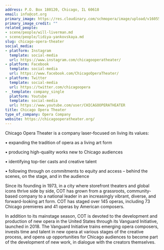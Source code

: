 ```yaml
---
address: P.O. Box 180120, Chicago, IL 60618
email: info@cot.org
primary_image: https://res.cloudinary.com/schmopera/image/upload/v1605575770/media/2020/11/Logo-COT_sjhqap.jpg
primary_image_credit: ""
related_people:
- scene/people/will-liverman.md
- scene/people/lidiya-yankovskaya.md
slug: chicago-opera-theater
social_media:
- platform: Instagram
  template: social-media
  url: https://www.instagram.com/chicagooperatheater/
- platform: Facebook
  template: social-media
  url: https://www.facebook.com/ChicagoOperaTheater/
- platform: Twitter
  template: social-media
  url: https://twitter.com/chicagoopera
- _template: company_single
  platform: Youtube
  template: social-media
  url: https://www.youtube.com/user/CHICAGOOPERATHEATER
title: Chicago Opera Theater
type_of_company: Opera Company
website: https://chicagooperatheater.org/
---
```

Chicago Opera Theater is a company laser-focused on living its values: 

• expanding the tradition of opera as a living art form

• producing high-quality works new to Chicago audiences

• identifying top-tier casts and creative talent

• following through on commitments to equity and access – behind the scenes, on the stage, and in the audience

Since its founding in 1973, in a city where storefront theaters and global icons thrive side by side, COT has grown from a grassroots, community-based company to a national leader in an increasingly vibrant, diverse, and forward-looking art form. COT has staged over 145 operas, including 73 Chicago premieres and 41 operas by American composers.

In addition to its mainstage season, COT is devoted to the development and production of new opera in the United States through its Vanguard Initiative, launched in 2018. The Vanguard Initiative trains emerging opera composers, invests time and talent in new opera at various stages of the creative process, and opens up opportunities for Chicago audiences to become part of the development of new work, in dialogue with the creators themselves.